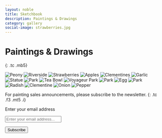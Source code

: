 ```yaml
---
layout: noble
title: Sketchbook
description: Paintings & Drawings
category: gallery
social-image: strawberries.jpg
---
```


# Paintings & Drawings
{: .tc .mb5}

<div class="tc">
  <img src="/img/flower-in-water.jpg" alt="Peony" class="ba b--white bw4 h5-l w-auto mr3 mb3 mt0" />
  <img src="/img/riverside.jpg" alt="Riverside" class="ba b--white bw4 h5-l w-auto mr3 mb3 mt0" />
  <img src="/img/strawberries.jpg" alt="Strawberries" class="ba b--white bw4 h5-l w-auto mr3 mb3 mt0" />
  <img src="/img/apples.jpg" alt="Apples" class="ba b--white bw4 h5-l w-auto mr3 mb3 mt0" />
  <img src="/img/clementines.jpeg" alt="Clementines" class="ba b--white bw4 h5-l w-auto mr3 mb3 mt0" />
  <img src="/img/garlic.jpeg" alt="Garlic" class="ba b--white bw4 h5-l w-auto mr3 mb3 mt0" />
  <img src="/img/statue-final.jpg" alt="Statue" class="ba b--white bw4 h5-l w-auto mr3 mb3 mt0" />
  <img src="/img/park-2.jpg" alt="Park" class="ba b--white bw4 h5-l w-auto mr3 mb3 mt0" />
  <img src="/img/tea-bowl-2.jpg" alt="Tea Bowl" class="ba b--white bw4 h5-l w-auto mr3 mb3 mt0" />
  <img src="/img/voyageur-park-1.jpeg" alt="Voyageur Park" class="ba b--white bw4 h5-l w-auto mr3 mb3 mt0" />
  <img src="/img/park-3.jpg" alt="Park" class="ba b--white bw4 h5-l w-auto mr3 mb3 mt0" />
  <img src="/img/egg.jpg" alt="Egg" class="ba b--white bw4 h5-l w-auto mr3 mb3 mt0" />
  <img src="/img/park-4.jpg" alt="Park" class="ba b--white bw4 h5-l w-auto mr3 mb3 mt0" />
  <img src="/img/radish.jpg" alt="Radish" class="ba b--white bw4 h5-l w-auto mr3 mb3 mt0" />
  <img src="/img/clementine.jpeg" alt="Clementine" class="ba b--white bw4 h5-l w-auto mr3 mb3 mt0" />
  <img src="/img/onion.jpg" alt="Onion" class="ba b--white bw4 h5-l w-auto mr3 mb3 mt0" />
  <img src="/img/pepper.jpg" alt="Pepper" class="ba b--white bw4 h5-l w-auto mr3 mb3 mt0" />
</div>

For painting sales announcements, please subscribe to the newsletter.
{: .tc .f3 .mt5 .i}

<form class="mb5 mw7 center" action="https://tinyletter.com/kev_mcg" method="post" target="popupwindow" onsubmit="window.open('https://tinyletter.com/kev_mcg', 'popupwindow', 'scrollbars=yes,width=800,height=600');return true"><p><label class="sr-only" for="tlemail">Enter your email address</label></p><p><input type="text" class="w-100 plantin bn pa3 f3-l f4" placeholder="Enter your email address..."  name="email" id="tlemail" /></p><input type="hidden" value="1" name="embed"/><input class="br-pill ph4 pt2 pb1 pointer dim bg-sage bn f3-l f4 b sage-light" type="submit" value="Subscribe" /></form>
